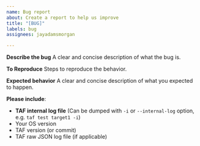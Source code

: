 ```yaml
---
name: Bug report
about: Create a report to help us improve
title: "[BUG]"
labels: bug
assignees: jayadamsmorgan

---
```


**Describe the bug**
A clear and concise description of what the bug is.

**To Reproduce**
Steps to reproduce the behavior.

**Expected behavior**
A clear and concise description of what you expected to happen.

**Please include**:
 - **TAF internal log file** (Can be dumped with `-i` or `--internal-log` option, e.g. `taf test target1 -i`)
 - Your OS version
 - TAF version (or commit)
 - TAF raw JSON log file (if applicable)
